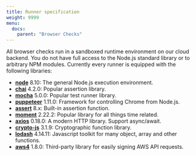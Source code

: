 ```yaml
---
title: Runner specification
weight: 9999
menu:
  docs:
    parent: "Browser Checks"
---
```


All browser checks run in a sandboxed runtime environment on our cloud backend. You do not have full access to the Node.js
standard library or to arbitrary NPM modules. Currently every runner is equipped with the following libraries:

- **[node](https://nodejs.org/en/blog/release/v0.8.10/)** 8.10: The general Node.js execution environment.
- **[chai](https://www.chaijs.com/)** 4.2.0: Popular assertion library.
- **[mocha](https://mochajs.org/)** 5.0.0: Popular test runner library.
- **[puppeteer](https://github.com/GoogleChrome/puppeteer)** 1.11.0: Framework for controlling Chrome from Node.js.
- **[assert](https://nodejs.org/docs/latest-v8.x/api/assert.html)** 8.x: Built-in assertion function.
- **[moment](https://momentjs.com)** 2.22.2: Popular library for all things time related.
- **[axios](https://github.com/axios/axios)**  0.18.0: A modern HTTP library. Support async/await.
- **[crypto-js](https://github.com/brix/crypto-js)** 3.1.9: Cryptographic function library.
- **[lodash](https://lodash.com)** 4.14.11: Javascript toolkit for many object, array and other functions.
- **[aws4](https://github.com/mhart/aws4)** 1.8.0: Third-party library for easily signing AWS API requests.



